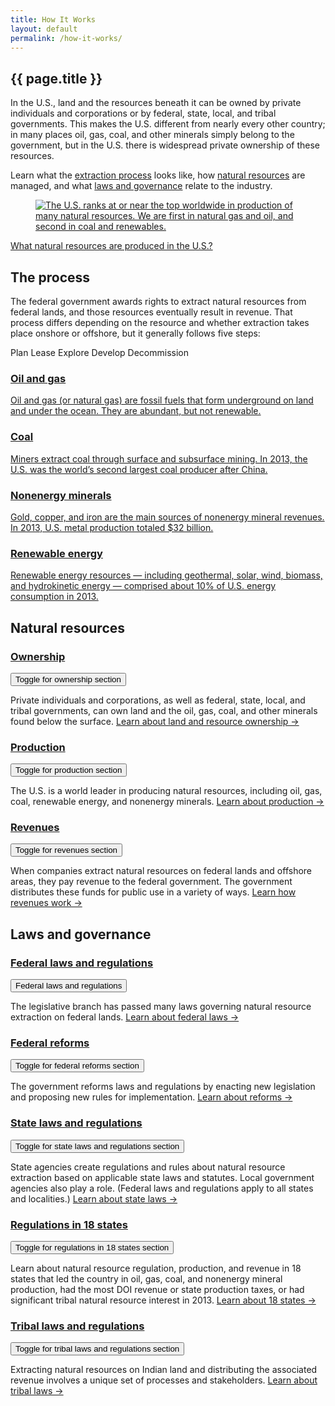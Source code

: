 ```yaml
---
title: How It Works
layout: default
permalink: /how-it-works/
---
```


<section class="slab-delta">
  <div class="container-page-wrapper landing-section_top top-ribbon top-ribbon-column">
    <div class="container-left-8 hero-left hero-left-column top-ribbon-hero">
      <h1>{{ page.title }}</h1>
      <p class="hero-description">In the U.S., land and the resources beneath it can be owned by private individuals and corporations or by federal, state, local, and tribal governments. This makes the U.S. different from nearly every other country; in many places oil, gas, coal, and other minerals simply belong to the government, but in the U.S. there is widespread private ownership of these resources.</p>
      <p class="hero-description">Learn what the <a href="#process">extraction process</a> looks like, how <a href="#natural-resources">natural resources</a> are managed, and what <a href="#laws-governance">laws and governance</a> relate to the industry.</p>
    </div>
    <div class="container-right-4 carousel-column carousel-has-image top-ribbon-carousel">
      <figure class="carousel-top">
        <a href="{{site.baseurl}}/how-it-works/production/">
          <img class="hero-right_image" src="{{ site.baseurl }}/img/howitworks-landing-intro.png" alt="The U.S. ranks at or near the top worldwide in production of many natural resources. We are first in natural gas and oil, and second in coal and renewables.">
        </a>
      </figure>
      <figcaption class="carousel-bottom hero-right_caption"><a href="{{site.baseurl}}/how-it-works/production/" class="link-alpha">What natural resources are produced in the U.S.?</a></figcaption>
    </div>
  </div>
</section>

<section accordion="how-it-works-landing" accordion-desktop="false" class="container-page-wrapper landing-wrapper">
  <section class="container">
    <h2 id="process" class="h3 landing-section_category">The process</h2>
    <div class="container landing-section_open overview">
      <p>The federal government awards rights to extract natural resources from federal lands, and those resources eventually result in revenue. That process differs depending on the resource and whether extraction takes place onshore or offshore, but it generally follows five steps:</p>
      <p class="para-lg landing-steps">
        <span>Plan <icon class="icon-chevron-lg"></icon></span>
        <span>Lease <icon class="icon-chevron-lg"></icon></span>
        <span>Explore <icon class="icon-chevron-lg"></icon></span>
        <span>Develop <icon class="icon-chevron-lg"></icon></span>
        <span>Decommission</span>
      </p>
    </div>
    <div class="container landing-section_open landing-oil_gas-wrapper">
      <h3 class="h3 landing-heading"><a href="{{site.baseurl}}/how-it-works/offshore-oil-gas/">Oil and gas</a></h3>
      <a href="{{site.baseurl}}/how-it-works/offshore-oil-gas/">
        <div class="landing-oil_gas">
          <p class="landing-description">Oil and gas (or natural gas) are fossil fuels that form underground on land and under the ocean. They are abundant, but not renewable.</p>
        </div>
      </a>
    </div>
    </div>
    <div class="container landing-section_open landing-coal-wrapper">
      <h3 class="h3 landing-heading"><a href="{{site.baseurl}}/how-it-works/coal/">Coal</a></h3>
      <a href="{{site.baseurl}}/how-it-works/coal/">
        <div class="landing-coal">
          <p class="landing-description">Miners extract coal through surface and subsurface mining. In 2013, the U.S. was the world’s second largest coal producer after China.</p>
        </div>
      </a>
    </div>
    <div class="container landing-section_open landing-minerals-wrapper">
      <h3 class="h3 landing-heading"><a href="{{site.baseurl}}/how-it-works/minerals/">Nonenergy minerals</a></h3>
      <a href="{{site.baseurl}}/how-it-works/minerals/">
        <div class="landing-minerals">
          <p class="landing-description">Gold, copper, and iron are the main sources of nonenergy mineral revenues. In 2013, U.S. metal production totaled $32 billion.</p>
        </div>
      </a>
    </div>
    <div class="container landing-section_open landing-renewables-wrapper">
      <h3 class="h3 landing-heading"><a href="{{site.baseurl}}/how-it-works/onshore-renewables/">Renewable energy</a></h3>
      <a href="{{site.baseurl}}/how-it-works/onshore-renewables/">
        <div class="landing-renewables">
          <p class="landing-description">Renewable energy resources — including geothermal, solar, wind, biomass, and hydrokinetic energy — comprised about 10% of U.S. energy consumption in 2013.</p>
        </div>
      </a>
    </div>
  </section>
	<section class="container">
		<h2 id="natural-resources" class="h3 landing-section_category">Natural resources</h2>
		<div class="container landing-section" accordion-item aria-expanded="true">
			<h3 class="h3 landing-heading"><a href="{{site.baseurl}}/how-it-works/ownership/">Ownership</a></h3>
			<button><label class="sr-only">Toggle for ownership section</label></button>
			<div>
				<p class="landing-description">Private individuals and corporations, as well as federal, state, local, and tribal governments, can own land and the oil, gas, coal, and other minerals found below the surface.
        <a href="{{site.baseurl}}/how-it-works/ownership/">Learn about land and resource ownership &#8594;</a></p>
			</div>
		</div>
		<div class="container landing-section" accordion-item>
			<h3 class="h3 landing-heading"><a href="{{site.baseurl}}/how-it-works/production/">Production</a></h3>
			<button><label class="sr-only">Toggle for production section</label></button>
			<div>
				<p class="landing-description">The U.S. is a world leader in producing natural resources, including oil, gas, coal, renewable energy, and nonenergy minerals.
        <a href="{{site.baseurl}}/how-it-works/production/">Learn about production &#8594;</a></p>
			</div>
		</div>
		<div class="container landing-section" accordion-item>
			<h3 class="h3 landing-heading"><a href="{{site.baseurl}}/how-it-works/revenues/">Revenues</a></h3>
			<button><label class="sr-only">Toggle for revenues section</label></button>
			<div>
				<p class="landing-description">When companies extract natural resources on federal lands and offshore areas, they pay revenue to the federal government. The government distributes these funds for public use in a variety of ways.
        <a href="{{site.baseurl}}/how-it-works/revenues/">Learn how revenues work&nbsp;&#8594;</a></p>
			</div>
		</div>
	</section>
	<section class="container">
		<h2 id="laws-governance" class="h3 landing-section_category">Laws and governance</h2>
		<div class="container landing-section" accordion-item>
			<h3 class="h3 landing-heading"><a href="{{site.baseurl}}/how-it-works/federal-laws/">Federal laws and regulations</a></h3>
			<button><label class="sr-only">Federal laws and regulations</label></button>
			<div>
				<p class="landing-description">The legislative branch has passed many laws governing natural resource extraction on federal lands.
        <a href="{{site.baseurl}}/how-it-works/federal-laws/">Learn about federal laws &#8594;</a></p>
			</div>
		</div>
		<div class="container landing-section" accordion-item>
			<h3 class="h3 landing-heading"><a href="{{site.baseurl}}/how-it-works/federal-reforms/">Federal reforms</a></h3>
			<button><label class="sr-only">Toggle for federal reforms section</label></button>
			<div>
				<p class="landing-description">The government reforms laws and regulations by enacting new legislation and proposing new rules for implementation.
        <a href="{{site.baseurl}}/how-it-works/federal-reforms/">Learn about reforms &#8594;</a></p>
			</div>
		</div>
		<div class="container landing-section" accordion-item>
			<h3 class="h3 landing-heading"><a href="{{site.baseurl}}/how-it-works/state-laws-and-regulations/" id="state-laws-and-regulations">State laws and regulations</a></h3>
			<button><label class="sr-only">Toggle for state laws and regulations section</label></button>
			<div>
				<p class="landing-description">State agencies create regulations and rules about natural resource extraction based on applicable state laws and statutes. Local government agencies also play a role. (Federal laws and regulations apply to all states and localities.)
        <a href="{{site.baseurl}}/how-it-works/state-laws-and-regulations/">Learn about state laws &#8594;</a></p>
			</div>
		</div>
		<div class="container landing-section" accordion-item>
			<h3 class="h3 landing-heading"><a href="{{site.baseurl}}/how-it-works/state-legal-fiscal-info/">Regulations in 18 states</a></h3>
			<button><label class="sr-only">Toggle for regulations in 18 states section</label></button>
			<div>
				<p class="landing-description">Learn about natural resource regulation, production, and revenue in 18 states that led the country in oil, gas, coal, and nonenergy mineral production, had the most DOI revenue or state production taxes, or had significant tribal natural resource interest in 2013.
        <a href="{{site.baseurl}}/how-it-works/state-legal-fiscal-info/">Learn about 18 states &#8594;</a></p>
			</div>
		</div>
		<div class="container landing-section" accordion-item>
			<h3 class="h3 landing-heading"><a href="{{site.baseurl}}/how-it-works/tribal-laws-and-regulations/">Tribal laws and regulations</a></h3>
			<button><label class="sr-only">Toggle for tribal laws and regulations section</label></button>
			<div>
				<p class="landing-description">Extracting natural resources on Indian land and distributing the associated revenue involves a unique set of processes and stakeholders.
        <a href="{{site.baseurl}}/how-it-works/tribal-laws-and-regulations/">Learn about tribal laws &#8594;</a></p>
			</div>
		</div>
	</section>
</section>
